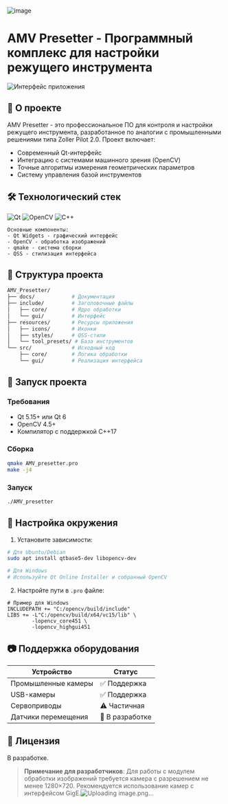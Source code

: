 ![image](https://github.com/user-attachments/assets/31ae5bd8-1dd5-456d-bd12-2760cf7ebec9)
# AMV Presetter - Программный комплекс для настройки режущего инструмента

![Интерфейс приложения](resources/screenshots/main_ui.png)

## 📌 О проекте

AMV Presetter - это профессиональное ПО для контроля и настройки режущего инструмента, разработанное по аналогии с промышленными решениями типа Zoller Pilot 2.0. Проект включает:

- Современный Qt-интерфейс
- Интеграцию с системами машинного зрения (OpenCV)
- Точные алгоритмы измерения геометрических параметров
- Систему управления базой инструментов

## 🛠 Технологический стек

![Qt](https://img.shields.io/badge/Qt-6.5.2-green?logo=qt)
![OpenCV](https://img.shields.io/badge/OpenCV-4.7.0-orange?logo=opencv)
![C++](https://img.shields.io/badge/C++-17-blue?logo=c%2B%2B)

```plaintext
Основные компоненты:
- Qt Widgets - графический интерфейс
- OpenCV - обработка изображений
- qmake - система сборки
- QSS - стилизация интерфейса
```

## 📂 Структура проекта

```bash
AMV_Presetter/
├── docs/            # Документация
├── include/         # Заголовочные файлы
│   ├── core/        # Ядро обработки
│   └── gui/         # Интерфейс
├── resources/       # Ресурсы приложения
│   ├── icons/       # Иконки
│   ├── styles/      # QSS-стили
│   └── tool_presets/ # База инструментов
└── src/             # Исходный код
    ├── core/        # Логика обработки
    └── gui/         # Реализация интерфейса
```

## 🚀 Запуск проекта

### Требования
- Qt 5.15+ или Qt 6
- OpenCV 4.5+
- Компилятор с поддержкой C++17

### Сборка
```bash
qmake AMV_presetter.pro
make -j4
```

### Запуск
```bash
./AMV_presetter
```

## 🔧 Настройка окружения

1. Установите зависимости:
```bash
# Для Ubuntu/Debian
sudo apt install qtbase5-dev libopencv-dev

# Для Windows
# Используйте Qt Online Installer и собранный OpenCV
```

2. Настройте пути в `.pro` файле:
```qmake
# Пример для Windows
INCLUDEPATH += "C:/opencv/build/include"
LIBS += -L"C:/opencv/build/x64/vc15/lib" \
        -lopencv_core451 \
        -lopencv_highgui451
```

## 📷 Поддержка оборудования

| Устройство              | Статус       |
|-------------------------|-------------|
| Промышленные камеры     | ✅ Поддержка |
| USB-камеры              | ✅ Поддержка |
| Сервоприводы            | ⚠️ Частичная |
| Датчики перемещения     | 🚧 В разработке |

## 📝 Лицензия

В разработке.

> **Примечание для разработчиков**: Для работы с модулем обработки изображений требуется камера с разрешением не менее 1280×720. Рекомендуется использование камер с интерфейсом GigE.![Uploading image.png…]()
